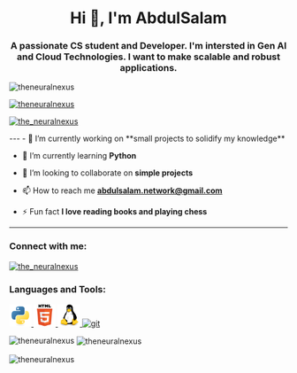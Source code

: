 <h1 align="center">Hi 👋, I'm AbdulSalam</h1>
<h3 align="center">A passionate CS student and Developer. I'm intersted in Gen AI and Cloud Technologies. I want to make scalable and robust applications.</h3>

<p align="left"> <img src="https://komarev.com/ghpvc/?username=theneuralnexus&label=Profile%20views&color=0e75b6&style=flat" alt="theneuralnexus" /> </p>

<p align="left"> <a href="https://github.com/ryo-ma/github-profile-trophy"><img src="https://github-profile-trophy.vercel.app/?username=theneuralnexus" alt="theneuralnexus" /></a> </p>

<p align="left"> <a href="https://twitter.com/the_neuralnexus" target="blank"><img src="https://img.shields.io/twitter/follow/the_neuralnexus?logo=twitter&style=for-the-badge" alt="the_neuralnexus" /></a> </p>
---
- 🔭 I’m currently working on **small projects to solidify my knowledge**

- 🌱 I’m currently learning **Python**

- 👯 I’m looking to collaborate on **simple projects**

- 📫 How to reach me **abdulsalam.network@gmail.com**

- ⚡ Fun fact **I love reading books and playing chess**
---
<h3 align="left">Connect with me:</h3>
<p align="left">
<a href="https://twitter.com/the_neuralnexus" target="blank"><img align="center" src="https://raw.githubusercontent.com/rahuldkjain/github-profile-readme-generator/master/src/images/icons/Social/twitter.svg" alt="the_neuralnexus" height="30" width="40" /></a>
</p>

<h3 align="left">Languages and Tools:</h3>
<p align="left"> <a href="https://www.python.org" target="_blank" rel="noreferrer"> <img src="https://raw.githubusercontent.com/devicons/devicon/master/icons/python/python-original.svg" alt="python" width="40" height="40"/> </a> <a href="https://www.w3.org/html/" target="_blank" rel="noreferrer"> <img src="https://raw.githubusercontent.com/devicons/devicon/master/icons/html5/html5-original-wordmark.svg" alt="html5" width="40" height="40"/> </a> <a href="https://www.linux.org/" target="_blank" rel="noreferrer"> <img src="https://raw.githubusercontent.com/devicons/devicon/master/icons/linux/linux-original.svg" alt="linux" width="40" height="40"/> </a> <a href="https://git-scm.com/" target="_blank" rel="noreferrer"> <img src="https://www.vectorlogo.zone/logos/git-scm/git-scm-icon.svg" alt="git" width="40" height="40"/> </a></p>

<p><img align="left" src="https://github-readme-stats.vercel.app/api/top-langs?username=theneuralnexus&show_icons=true&locale=en&layout=compact" alt="theneuralnexus" /></p>

<p>&nbsp;<img align="center" src="https://github-readme-stats.vercel.app/api?username=theneuralnexus&show_icons=true&locale=en" alt="theneuralnexus" /></p>

<p><img align="center" src="https://github-readme-streak-stats.herokuapp.com/?user=theneuralnexus&" alt="theneuralnexus" /></p>

